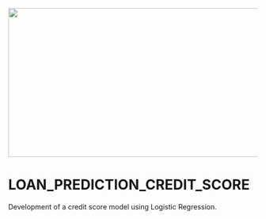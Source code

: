 <img src="https://specials-images.forbesimg.com/imageserve/1168122573/960x0.jpg" width="700" height="300" align="center">

# LOAN_PREDICTION_CREDIT_SCORE
Development of a credit score model using Logistic Regression.
